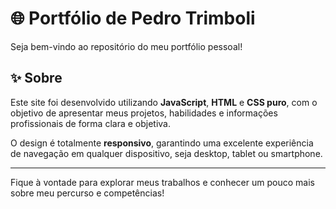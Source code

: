 # 🌐 Portfólio de Pedro Trimboli

Seja bem-vindo ao repositório do meu portfólio pessoal!

## ✨ Sobre

Este site foi desenvolvido utilizando **JavaScript**, **HTML** e **CSS puro**, com o objetivo de apresentar meus projetos, habilidades e informações profissionais de forma clara e objetiva.

O design é totalmente **responsivo**, garantindo uma excelente experiência de navegação em qualquer dispositivo, seja desktop, tablet ou smartphone.

---

Fique à vontade para explorar meus trabalhos e conhecer um pouco mais sobre meu percurso e competências!

